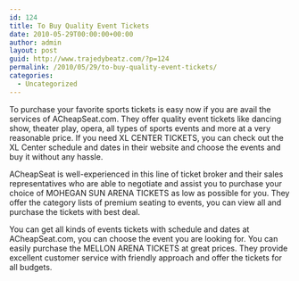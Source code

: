 ```yaml
---
id: 124
title: To Buy Quality Event Tickets
date: 2010-05-29T00:00:00+00:00
author: admin
layout: post
guid: http://www.trajedybeatz.com/?p=124
permalink: /2010/05/29/to-buy-quality-event-tickets/
categories:
  - Uncategorized
---
```

To purchase your favorite sports tickets is easy now if you are avail the services of ACheapSeat.com. They offer quality event tickets like dancing show, theater play, opera, all types of sports events and more at a very reasonable price. If you need XL CENTER TICKETS, you can check out the XL Center schedule and dates in their website and choose the events and buy it without any hassle.

ACheapSeat is well-experienced in this line of ticket broker and their sales representatives who are able to negotiate and assist you to purchase your choice of MOHEGAN SUN ARENA TICKETS as low as possible for you. They offer the category lists of premium seating to events, you can view all and purchase the tickets with best deal.

You can get all kinds of events tickets with schedule and dates at ACheapSeat.com, you can choose the event you are looking for. You can easily purchase the MELLON ARENA TICKETS at great prices. They provide excellent customer service with friendly approach and offer the tickets for all budgets.